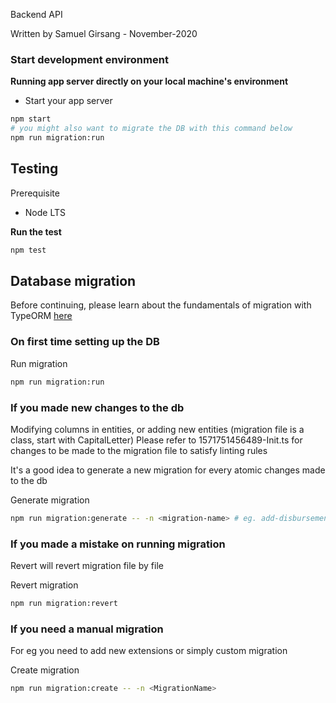 Backend API

Written by Samuel Girsang - November-2020

### Start development environment

**Running app server directly on your local machine's environment**

-   Start your app server

```bash
npm start
# you might also want to migrate the DB with this command below
npm run migration:run
```

## Testing

Prerequisite

-   Node LTS

**Run the test**

```bash
npm test
```

## Database migration

Before continuing, please learn about the fundamentals of migration with TypeORM [here](https://medium.com/better-programming/typeorm-migrations-explained-fdb4f27cb1b3)

### On first time setting up the DB

Run migration

```bash
npm run migration:run
```

### If you made new changes to the db

Modifying columns in entities, or adding new entities (migration file is a class, start with CapitalLetter) Please refer to 1571751456489-Init.ts for changes to be made to the migration file to satisfy linting rules

It's a good idea to generate a new migration for every atomic changes made to the db

Generate migration

```bash
npm run migration:generate -- -n <migration-name> # eg. add-disbursement-column
```

### If you made a mistake on running migration

Revert will revert migration file by file

Revert migration

```bash
npm run migration:revert
```

### If you need a manual migration

For eg you need to add new extensions or simply custom migration

Create migration

```bash
npm run migration:create -- -n <MigrationName>
```
